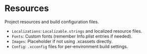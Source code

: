 # Resources

Project resources and build configuration files.
- `Localizations`: `Localizable.strings` and localized resource files.
- `Fonts`: Custom fonts (remember Info.plist entries if needed).
- `Images`: Placeholder if not using .xcassets directly.
- `Config`: `.xcconfig` files for per-environment build settings.

